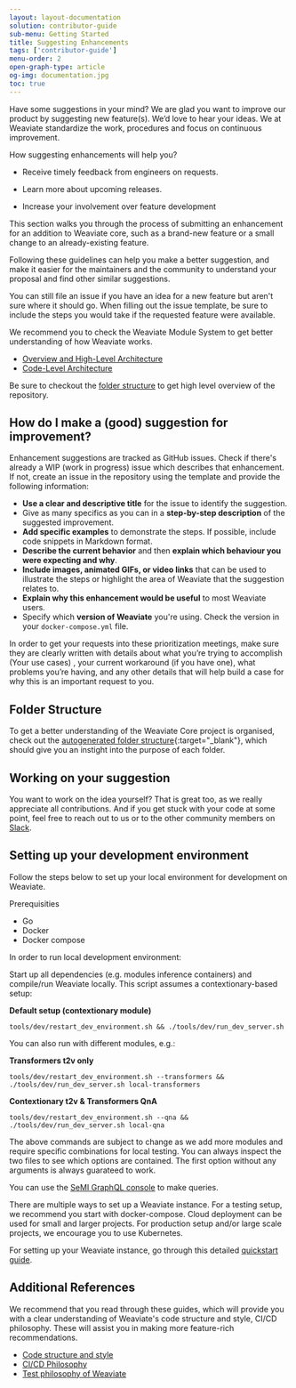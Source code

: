 ```yaml
---
layout: layout-documentation
solution: contributor-guide
sub-menu: Getting Started
title: Suggesting Enhancements 
tags: ['contributor-guide']
menu-order: 2
open-graph-type: article
og-img: documentation.jpg
toc: true
---
```


Have some suggestions in your mind? We are glad you want to improve our product by suggesting new feature(s). We’d love to hear your ideas. We at Weaviate standardize the work, procedures and focus on continuous improvement.

How suggesting enhancements will help you?

* Receive timely feedback from engineers on requests.

* Learn more about upcoming releases.

* Increase your involvement over feature development

This section walks you through the process of submitting an enhancement for an addition to Weaviate core, such as a brand-new feature or a small change to an already-existing feature. 

Following these guidelines can help you make a better suggestion, and make it easier for the maintainers and the community to understand your proposal and find other similar suggestions.

You can still file an issue if you have an idea for a new feature but aren't sure where it should go. When filling out the issue template, be sure to include the steps you would take if the requested feature were available.

We recommend you to check the Weaviate Module System to get better understanding of how Weaviate works.

* [Overview and High-Level Architecture](../weaviate-module-system/overview.html)
* [Code-Level Architecture](../weaviate-module-system/architecture.html)

Be sure to checkout the [folder structure](#folder-structure) to get high level overview of the repository.

## How do I make a (good) suggestion for improvement?

Enhancement suggestions are tracked as GitHub issues. Check if there's already a WIP (work in progress) issue which describes that enhancement. If not, create an issue in the repository using the template and provide the following information:

* **Use a clear and descriptive title** for the issue to identify the suggestion.
* Give as many specifics as you can in a **step-by-step description** of the suggested improvement.
* **Add specific examples** to demonstrate the steps. If possible, include code snippets in Markdown format.
* **Describe the current behavior** and then **explain which behaviour you were expecting and why**.
* **Include images, animated GIFs, or video links** that can be used to illustrate the steps or highlight the area of Weaviate that the suggestion relates to.
* **Explain why this enhancement would be useful** to most Weaviate users.
* Specify which **version of Weaviate** you're using. Check the version in your `docker-compose.yml` file.

In order to get your requests into these prioritization meetings, make sure they are clearly written with details about what you’re trying to accomplish (Your use cases) , your current workaround (if you have one), what problems you’re having, and any other details that will help build a case for why this is an important request to you. 

## Folder Structure

To get a better understanding of the Weaviate Core project is organised, check out the [autogenerated folder structure](https://pkg.go.dev/github.com/semi-technologies/weaviate){:target="_blank"}, which should give you an instight into the purpose of each folder.

## Working on your suggestion

You want to work on the idea yourself? That is great too, as we really appreciate all contributions. And if you get stuck with your code at some point, feel free to reach out to us or to the other community members on [Slack](https://weaviate.slack.com/).

## Setting up your development environment

Follow the steps below to set up your local environment for development on Weaviate.

Prerequisities

* Go
* Docker
* Docker compose

In order to run local development environment:

Start up all dependencies (e.g. modules inference containers) and compile/run Weaviate locally. This script assumes a contextionary-based setup:

**Default setup (contextionary module)**

```
tools/dev/restart_dev_environment.sh && ./tools/dev/run_dev_server.sh
```

You can also run with different modules, e.g.:

**Transformers t2v only**

```
tools/dev/restart_dev_environment.sh --transformers && ./tools/dev/run_dev_server.sh local-transformers
```

**Contextionary t2v & Transformers QnA**

```
tools/dev/restart_dev_environment.sh --qna && ./tools/dev/run_dev_server.sh local-qna
```

The above commands are subject to change as we add more modules and require specific combinations for local testing. You can always inspect the two files to see which options are contained. The first option without any arguments is always guarateed to work.

You can use the [SeMI GraphQL console](https://console.semi.technology/) to make queries.

There are multiple ways to set up a Weaviate instance. For a testing setup, we recommend you start with docker-compose. Cloud deployment can be used for small and larger projects. For production setup and/or large scale projects, we encourage you to use Kubernetes.

For setting up your Weaviate instance, go through this detailed [quickstart guide](/developers/weaviate/current/getting-started/quick-start.html).

## Additional References

We recommend that you read through these guides, which will provide you with a clear understanding of Weaviate's code structure and style, CI/CD philosophy. These will assist you in making more feature-rich recommendations.

* [Code structure and style](../weaviate-core/structure.html)
* [CI/CD Philosophy](../weaviate-core/cicd.html)
* [Test philosophy of Weaviate](../weaviate-core/tests.html)
